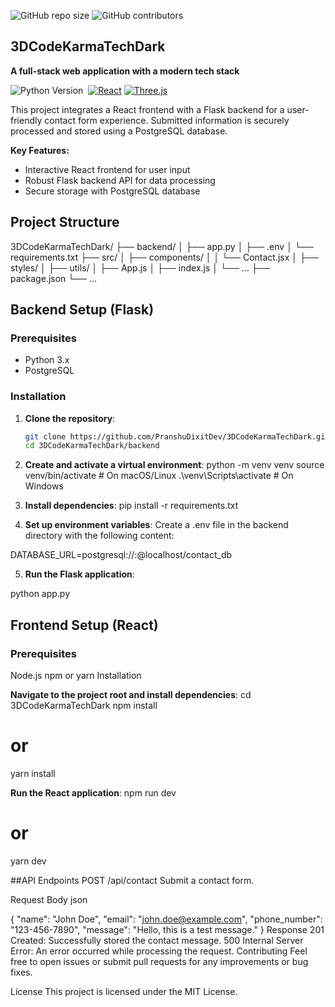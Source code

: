 
![GitHub repo size](https://img.shields.io/github/repo-size/PranshuDixitDev/3DCodeKarmaTechDark)
![GitHub contributors](https://img.shields.io/github/contributors/PranshuDixitDev/3DCodeKarmaTechDark)

##  3DCodeKarmaTechDark

**A full-stack web application with a modern tech stack**

![Python Version](https://img.shields.io/badge/python-3.x-blue) 
[![React](https://img.shields.io/badge/react-%5E-blue)](https://www.npmjs.com/package/react)
[![Three.js](https://img.shields.io/badge/three.js-%5E-blue)](https://www.npmjs.com/package/three)

This project integrates a React frontend with a Flask backend for a user-friendly contact form experience. Submitted information is securely processed and stored using a PostgreSQL database.

**Key Features:**

* Interactive React frontend for user input
* Robust Flask backend API for data processing
* Secure storage with PostgreSQL database

## Project Structure
3DCodeKarmaTechDark/
├── backend/
│ ├── app.py
│ ├── .env
│ └── requirements.txt
├── src/
│ ├── components/
│ │ └── Contact.jsx
│ ├── styles/
│ ├── utils/
│ ├── App.js
│ ├── index.js
│ └── ...
├── package.json
└── ...


## Backend Setup (Flask)

### Prerequisites
* Python 3.x
* PostgreSQL

### Installation

1. **Clone the repository**:
   ```bash
   git clone https://github.com/PranshuDixitDev/3DCodeKarmaTechDark.git
   cd 3DCodeKarmaTechDark/backend

2. **Create and activate a virtual environment**:
python -m venv venv
source venv/bin/activate  # On macOS/Linux
.\venv\Scripts\activate   # On Windows

3. **Install dependencies**:
pip install -r requirements.txt

4. **Set up environment variables**:
Create a .env file in the backend directory with the following content:

DATABASE_URL=postgresql://<username>:<password>@localhost/contact_db

5. **Run the Flask application**:

python app.py

## Frontend Setup (React)
### Prerequisites
Node.js
npm or yarn
Installation

**Navigate to the project root and install dependencies**:
cd 3DCodeKarmaTechDark
npm install
# or
yarn install

**Run the React application**:
npm run dev
# or
yarn dev

##API Endpoints
POST /api/contact
Submit a contact form.

Request Body
json

{
    "name": "John Doe",
    "email": "john.doe@example.com",
    "phone_number": "123-456-7890",
    "message": "Hello, this is a test message."
}
Response
201 Created: Successfully stored the contact message.
500 Internal Server Error: An error occurred while processing the request.
Contributing
Feel free to open issues or submit pull requests for any improvements or bug fixes.

License
This project is licensed under the MIT License.
